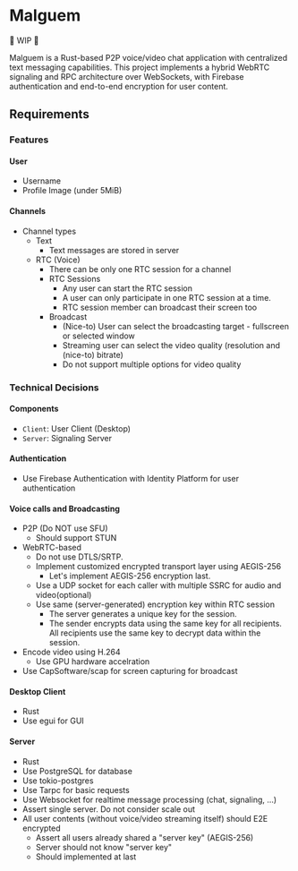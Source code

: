 # Malguem

🚧 WIP 🚧

Malguem is a Rust-based P2P voice/video chat application with centralized text messaging capabilities. This project implements a hybrid WebRTC signaling and RPC architecture over WebSockets, with Firebase authentication and end-to-end encryption for user content.

## Requirements

### Features

#### User

* Username
* Profile Image (under 5MiB)

#### Channels

* Channel types
  * Text
    * Text messages are stored in server
  * RTC (Voice)
    * There can be only one RTC session for a channel
    * RTC Sessions
      * Any user can start the RTC session
      * A user can only participate in one RTC session at a time.
      * RTC session member can broadcast their screen too
    * Broadcast
      * (Nice-to) User can select the broadcasting target - fullscreen or selected window
      * Streaming user can select the video quality (resolution and (nice-to) bitrate)
      * Do not support multiple options for video quality

### Technical Decisions

#### Components

* `Client`: User Client (Desktop)
* `Server`: Signaling Server

#### Authentication

* Use Firebase Authentication with Identity Platform for user authentication

#### Voice calls and Broadcasting

* P2P (Do NOT use SFU)
  * Should support STUN
* WebRTC-based
  * Do not use DTLS/SRTP.
  * Implement customized encrypted transport layer using AEGIS-256
    * Let's implement AEGIS-256 encryption last.
  * Use a UDP socket for each caller with multiple SSRC for audio and video(optional)
  * Use same (server-generated) encryption key within RTC session
    * The server generates a unique key for the session.
    * The sender encrypts data using the same key for all recipients.
      All recipients use the same key to decrypt data within the session.
* Encode video using H.264
  * Use GPU hardware accelration
* Use CapSoftware/scap for screen capturing for broadcast

#### Desktop Client

* Rust
* Use egui for GUI

#### Server

* Rust
* Use PostgreSQL for database
* Use tokio-postgres
* Use Tarpc for basic requests
* Use Websocket for realtime message processing (chat, signaling, ...)
* Assert single server. Do not consider scale out
* All user contents (without voice/video streaming itself) should E2E encrypted
  * Assert all users already shared a "server key" (AEGIS-256)
  * Server should not know "server key"
  * Should implemented at last
